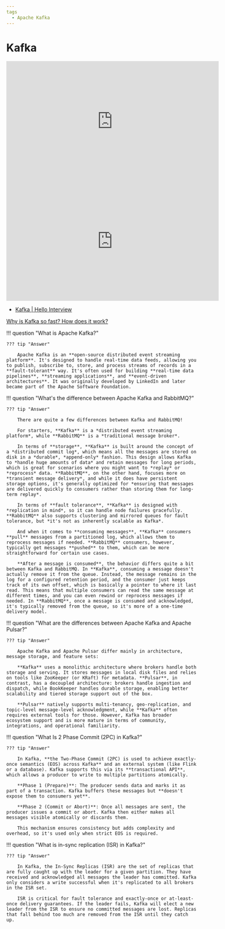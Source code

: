 ```yaml
---
tags
  - Apache Kafka
---
```

# Kafka

<iframe width="560" height="315" src="https://www.youtube.com/embed/DU8o-OTeoCc?si=RA3p-h8q6szboXDY" title="YouTube video player" frameborder="0" allow="accelerometer; autoplay; clipboard-write; encrypted-media; gyroscope; picture-in-picture; web-share" referrerpolicy="strict-origin-when-cross-origin" allowfullscreen></iframe>

<iframe width="560" height="315" src="https://www.youtube.com/embed/Ajz6dBp_EB4?si=aPS8eQXJjfnBKjW9" title="YouTube video player" frameborder="0" allow="accelerometer; autoplay; clipboard-write; encrypted-media; gyroscope; picture-in-picture; web-share" referrerpolicy="strict-origin-when-cross-origin" allowfullscreen></iframe>

- [Kafka | Hello Interview](https://www.hellointerview.com/learn/system-design/deep-dives/kafka)

[Why is Kafka so fast? How does it work?](https://blog.bytebytego.com/p/why-is-kafka-so-fast-how-does-it)


!!! question "What is Apache Kafka?"

    ??? tip "Answer"

        Apache Kafka is an **open-source distributed event streaming platform**. It's designed to handle real-time data feeds, allowing you to publish, subscribe to, store, and process streams of records in a **fault-tolerant** way. It's often used for building **real-time data pipelines**, **streaming applications**, and **event-driven architectures**. It was originally developed by LinkedIn and later became part of the Apache Software Foundation.


!!! question "What's the difference between Apache Kafka and RabbitMQ?"

    ??? tip "Answer"

        There are quite a few differences between Kafka and RabbitMQ!

        For starters, **Kafka** is a *distributed event streaming platform*, while **RabbitMQ** is a *traditional message broker*.

        In terms of **storage**, **Kafka** is built around the concept of a *distributed commit log*, which means all the messages are stored on disk in a *durable*, *append-only* fashion. This design allows Kafka to *handle huge amounts of data* and retain messages for long periods, which is great for scenarios where you might want to *replay* or *reprocess* data. **RabbitMQ**, on the other hand, focuses more on *transient message delivery*, and while it does have persistent storage options, it's generally optimized for *ensuring that messages are delivered quickly to consumers rather than storing them for long-term replay*.

        In terms of **fault tolerance**, **Kafka** is designed with *replication in mind*, so it can handle node failures gracefully. **RabbitMQ** also supports clustering and mirrored queues for fault tolerance, but *it's not as inherently scalable as Kafka*.

        And when it comes to **consuming messages**, **Kafka** consumers **pull** messages from a partitioned log, which allows them to reprocess messages if needed. **RabbitMQ** consumers, however, typically get messages **pushed** to them, which can be more straightforward for certain use cases.

        **After a message is consumed**, the behavior differs quite a bit between Kafka and RabbitMQ. In **Kafka**, consuming a message doesn't actually remove it from the queue. Instead, the message remains in the log for a configured retention period, and the consumer just keeps track of its own offset, which is basically a pointer to where it last read. This means that multiple consumers can read the same message at different times, and you can even rewind or reprocess messages if needed. In **RabbitMQ**, once a message is consumed and acknowledged, it's typically removed from the queue, so it's more of a one-time delivery model.

!!! question "What are the differences between Apache Kafka and Apache Pulsar?"

    ??? tip "Answer"

        Apache Kafka and Apache Pulsar differ mainly in architecture, message storage, and feature sets:

        **Kafka** uses a monolithic architecture where brokers handle both storage and serving. It stores messages in local disk files and relies on tools like ZooKeeper (or KRaft) for metadata. **Pulsar**, in contrast, has a decoupled architecture: brokers handle ingestion and dispatch, while BookKeeper handles durable storage, enabling better scalability and tiered storage support out of the box.

        **Pulsar** natively supports multi-tenancy, geo-replication, and topic-level message-level acknowledgment, while **Kafka** often requires external tools for those. However, Kafka has broader ecosystem support and is more mature in terms of community, integrations, and operational familiarity.

!!! question "What Is 2 Phase Commit (2PC) in Kafka?"

    ??? tip "Answer"

        In Kafka, **the Two-Phase Commit (2PC) is used to achieve exactly-once semantics (EOS) across Kafka** and an external system (like Flink or a database). Kafka supports this via its **transactional API**, which allows a producer to write to multiple partitions atomically.

        **Phase 1 (Prepare)**: The producer sends data and marks it as part of a transaction. Kafka buffers these messages but **doesn't expose them to consumers yet**.

        **Phase 2 (Commit or Abort)**: Once all messages are sent, the producer issues a commit or abort. Kafka then either makes all messages visible atomically or discards them.

        This mechanism ensures consistency but adds complexity and overhead, so it's used only when strict EOS is required.

!!! question "What is in-sync replication (ISR) in Kafka?"

    ??? tip "Answer"

        In Kafka, the In-Sync Replicas (ISR) are the set of replicas that are fully caught up with the leader for a given partition. They have received and acknowledged all messages the leader has committed. Kafka only considers a write successful when it's replicated to all brokers in the ISR set.

        ISR is critical for fault tolerance and exactly-once or at-least-once delivery guarantees. If the leader fails, Kafka will elect a new leader from the ISR to ensure no committed messages are lost. Replicas that fall behind too much are removed from the ISR until they catch up.